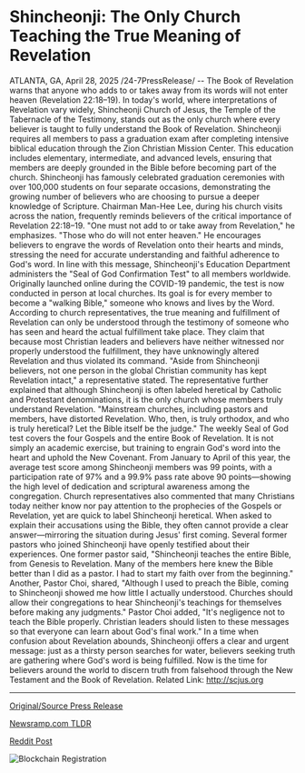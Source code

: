 # Shincheonji: The Only Church Teaching the True Meaning of Revelation

ATLANTA, GA, April 28, 2025 /24-7PressRelease/ -- The Book of Revelation warns that anyone who adds to or takes away from its words will not enter heaven (Revelation 22:18–19). In today's world, where interpretations of Revelation vary widely, Shincheonji Church of Jesus, the Temple of the Tabernacle of the Testimony, stands out as the only church where every believer is taught to fully understand the Book of Revelation.  Shincheonji requires all members to pass a graduation exam after completing intensive biblical education through the Zion Christian Mission Center. This education includes elementary, intermediate, and advanced levels, ensuring that members are deeply grounded in the Bible before becoming part of the church. Shincheonji has famously celebrated graduation ceremonies with over 100,000 students on four separate occasions, demonstrating the growing number of believers who are choosing to pursue a deeper knowledge of Scripture.  Chairman Man-Hee Lee, during his church visits across the nation, frequently reminds believers of the critical importance of Revelation 22:18–19. "One must not add to or take away from Revelation," he emphasizes. "Those who do will not enter heaven." He encourages believers to engrave the words of Revelation onto their hearts and minds, stressing the need for accurate understanding and faithful adherence to God's word.  In line with this message, Shincheonji's Education Department administers the "Seal of God Confirmation Test" to all members worldwide. Originally launched online during the COVID-19 pandemic, the test is now conducted in person at local churches. Its goal is for every member to become a "walking Bible," someone who knows and lives by the Word.  According to church representatives, the true meaning and fulfillment of Revelation can only be understood through the testimony of someone who has seen and heard the actual fulfillment take place. They claim that because most Christian leaders and believers have neither witnessed nor properly understood the fulfillment, they have unknowingly altered Revelation and thus violated its command. "Aside from Shincheonji believers, not one person in the global Christian community has kept Revelation intact," a representative stated.  The representative further explained that although Shincheonji is often labeled heretical by Catholic and Protestant denominations, it is the only church whose members truly understand Revelation. "Mainstream churches, including pastors and members, have distorted Revelation. Who, then, is truly orthodox, and who is truly heretical? Let the Bible itself be the judge."  The weekly Seal of God test covers the four Gospels and the entire Book of Revelation. It is not simply an academic exercise, but training to engrain God's word into the heart and uphold the New Covenant. From January to April of this year, the average test score among Shincheonji members was 99 points, with a participation rate of 97% and a 99.9% pass rate above 90 points—showing the high level of dedication and scriptural awareness among the congregation.  Church representatives also commented that many Christians today neither know nor pay attention to the prophecies of the Gospels or Revelation, yet are quick to label Shincheonji heretical. When asked to explain their accusations using the Bible, they often cannot provide a clear answer—mirroring the situation during Jesus' first coming.  Several former pastors who joined Shincheonji have openly testified about their experiences. One former pastor said, "Shincheonji teaches the entire Bible, from Genesis to Revelation. Many of the members here knew the Bible better than I did as a pastor. I had to start my faith over from the beginning." Another, Pastor Choi, shared, "Although I used to preach the Bible, coming to Shincheonji showed me how little I actually understood. Churches should allow their congregations to hear Shincheonji's teachings for themselves before making any judgments."  Pastor Choi added, "It's negligence not to teach the Bible properly. Christian leaders should listen to these messages so that everyone can learn about God's final work."  In a time when confusion about Revelation abounds, Shincheonji offers a clear and urgent message: just as a thirsty person searches for water, believers seeking truth are gathering where God's word is being fulfilled. Now is the time for believers around the world to discern truth from falsehood through the New Testament and the Book of Revelation.  Related Link: http://scjus.org 

---

[Original/Source Press Release](https://www.24-7pressrelease.com/press-release/522249/shincheonji-the-only-church-teaching-the-true-meaning-of-revelation)
                    

[Newsramp.com TLDR](https://newsramp.com/curated-news/shincheonji-church-of-jesus-promotes-deep-understanding-of-the-book-of-revelation/dc4794a83a27c3ada8e5e7f389d70db8) 

 



[Reddit Post](https://www.reddit.com/r/newsramp/comments/1k9pnt2/shincheonji_church_of_jesus_promotes_deep/) 



![Blockchain Registration](https://cdn.newsramp.app/24-7PressRelease/qrcode/254/28/takejOcW.webp)